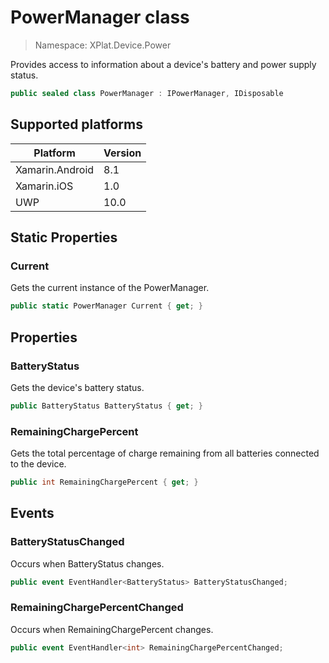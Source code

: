 # PowerManager class

> Namespace: XPlat.Device.Power

Provides access to information about a device's battery and power supply status.

```csharp
public sealed class PowerManager : IPowerManager, IDisposable
```

## Supported platforms

| Platform | Version |
| --- | --- |
| Xamarin.Android | 8.1 |
| Xamarin.iOS  | 1.0 |
| UWP | 10.0 | 

## Static Properties

### Current

Gets the current instance of the PowerManager.

```csharp
public static PowerManager Current { get; }
```

## Properties

### BatteryStatus

Gets the device's battery status.

```csharp
public BatteryStatus BatteryStatus { get; }
```

### RemainingChargePercent

Gets the total percentage of charge remaining from all batteries connected to the device.

```csharp
public int RemainingChargePercent { get; }
```

## Events

### BatteryStatusChanged

Occurs when BatteryStatus changes.

```csharp
public event EventHandler<BatteryStatus> BatteryStatusChanged;
```

### RemainingChargePercentChanged

Occurs when RemainingChargePercent changes.

```csharp
public event EventHandler<int> RemainingChargePercentChanged;
```